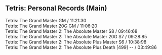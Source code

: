 Tetris: Personal Records (Main)
----------------------------------------------------------------------------
Tetris: The Grand Master                                       GM / 11:21:30  
Tetris: The Grand Master                         20G           GM / 11:06:20  
Tetris: The Grand Master 2: The Absolute         Master        S8 / 09:46:68  
Tetris: The Grand Master 2: The Absolute         Master 20G    S7 / 09:28:85  
Tetris: The Grand Master 2: The Absolute Plus    Master        S6 / 10:38:98  
Tetris: The Grand Master 2: The Absolute Plus    Death  [499]  -- / 03:49:86  
